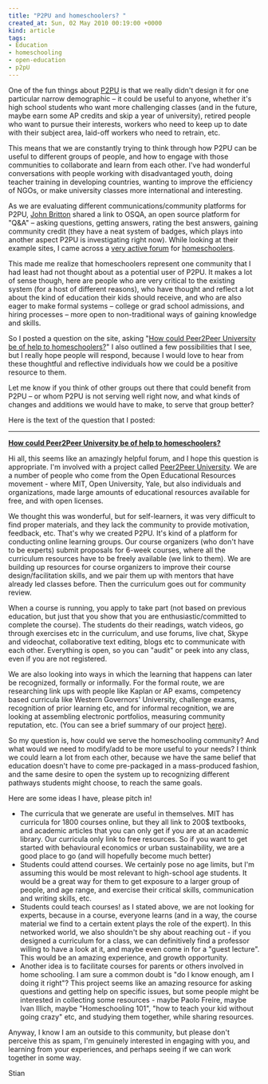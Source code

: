 ```yaml
---
title: "P2PU and homeschoolers? "
created_at: Sun, 02 May 2010 00:19:00 +0000
kind: article
tags:
- Education
- homeschooling
- open-education
- p2pU
---
```


One of the fun things about [P2PU](http://p2pu.org) is that we really
didn't design it for one particular narrow demographic – it could be
useful to anyone, whether it's high school students who want more
challenging classes (and in the future, maybe earn some AP credits and
skip a year of university), retired people who want to pursue their
interests, workers who need to keep up to date with their subject area,
laid-off workers who need to retrain, etc.

This means that we are constantly trying to think through how P2PU can
be useful to different groups of people, and how to engage with those
communities to collaborate and learn from each other. I've had wonderful
conversations with people working with disadvantaged youth, doing
teacher training in developing countries, wanting to improve the
efficiency of NGOs, or make university classes more international and
interesting.

As we are evaluating different communications/community platforms for
P2PU, [John Britton](http://www.johndbritton.com/) shared a link to
OSQA, an open source platform for "Q&A" – asking questions, getting
answers, rating the best answers, gaining community credit (they have a
neat system of badges, which plays into another aspect P2PU is
investigating right now). While looking at their example sites, I came
across a [very active forum](http://homeschoolhelpdesk.com/) for
[homeschoolers](http://wikipedia.org/wiki/Homeschooling).

This made me realize that homeschoolers represent one community that I
had least had not thought about as a potential user of P2PU. It makes a
lot of sense though, here are people who are very critical to the
existing system (for a host of different reasons), who have thought and
reflect a lot about the kind of education their kids should receive, and
who are also eager to make formal systems – college or grad school
admissions, and hiring processes – more open to non-traditional ways of
gaining knowledge and skills.

So I posted a question on the site, asking "[How could Peer2Peer
University be of help to
homeschoolers?](http://homeschoolhelpdesk.com/question/153/how-could-peer2peer-university-be-of-help-to-homeschoolers)"
I also outlined a few possibilities that I see, but I really hope people
will respond, because I would love to hear from these thoughtful and
reflective individuals how we could be a positive resource to them.

Let me know if you think of other groups out there that could benefit
from P2PU – or whom P2PU is not serving well right now, and what kinds
of changes and additions we would have to make, to serve that group
better?

Here is the text of the question that I posted:

* * * * *

**[How could Peer2Peer University be of help to
homeschoolers?](http://homeschoolhelpdesk.com/question/153/how-could-peer2peer-university-be-of-help-to-homeschoolers)**

Hi all, this seems like an amazingly helpful forum, and I hope this
question is appropriate. I'm involved with a project called [Peer2Peer
University](http://p2pu.org). We are a number of people who come from
the Open Educational Resources movement - where MIT, Open University,
Yale, but also individuals and organizations, made large amounts of
educational resources available for free, and with open licenses.

We thought this was wonderful, but for self-learners, it was very
difficult to find proper materials, and they lack the community to
provide motivation, feedback, etc. That's why we created P2PU. It's kind
of a platform for conducting online learning groups. Our course
organizers (who don't have to be experts) submit proposals for 6-week
courses, where all the curriculum resources have to be freely available
(we link to them). We are building up resources for course organizers to
improve their course design/facilitation skills, and we pair them up
with mentors that have already led classes before. Then the curriculum
goes out for community review.

When a course is running, you apply to take part (not based on previous
education, but just that you show that you are enthusiastic/committed to
complete the course). The students do their readings, watch videos, go
through exercises etc in the curriculum, and use forums, live chat,
Skype and videochat, collaborative text editing, blogs etc to
communicate with each other. Everything is open, so you can "audit" or
peek into any class, even if you are not registered.

We are also looking into ways in which the learning that happens can
later be recognized, formally or informally. For the formal route, we
are researching link ups with people like Kaplan or AP exams, competency
based curricula like Western Governors' University, challenge exams,
recognition of prior learning etc, and for informal recognition, we are
looking at assembling electronic portfolios, measuring community
reputation, etc. (You can see a brief summary of our project
[here](http://www.vimeo.com/11158136)).

So my question is, how could we serve the homeschooling community? And
what would we need to modify/add to be more useful to your needs? I
think we could learn a lot from each other, because we have the same
belief that education doesn't have to come pre-packaged in a
mass-produced fashion, and the same desire to open the system up to
recognizing different pathways students might choose, to reach the same
goals.

Here are some ideas I have, please pitch in!

-   The curricula that we generate are useful in themselves. MIT has
  curricula for 1800 courses online, but they all link to 200\$
  textbooks, and academic articles that you can only get if you are at
  an academic library. Our curricula only link to free resources. So
  if you want to get started with behavioural economics or urban
  sustainability, we are a good place to go (and will hopefully become
  much better)
-   Students could attend courses. We certainly pose no age limits, but
  I'm assuming this would be most relevant to high-school age
  students. It would be a great way for them to get exposure to a
  larger group of people, and age range, and exercise their critical
  skills, communication and writing skills, etc.
-   Students could teach courses! as I stated above, we are not looking
  for experts, because in a course, everyone learns (and in a way, the
  course material we find to a certain extent plays the role of the
  expert). In this networked world, we also shouldn't be shy about
  reaching out - if you designed a curriculum for a class, we can
  definitively find a professor willing to have a look at it, and
  maybe even come in for a "guest lecture". This would be an amazing
  experience, and growth opportunity.
-   Another idea is to facilitate courses for parents or others involved
  in home schooling. I am sure a common doubt is "do I know enough, am
  I doing it right"? This project seems like an amazing resource for
  asking questions and getting help on specific issues, but some
  people might be interested in collecting some resources - maybe
  Paolo Freire, maybe Ivan Illich, maybe "Homeschooling 101", "how to
  teach your kid without going crazy" etc, and studying them together,
  while sharing resources.

Anyway, I know I am an outside to this community, but please don't
perceive this as spam, I'm genuinely interested in engaging with you,
and learning from your experiences, and perhaps seeing if we can work
together in some way.

Stian
